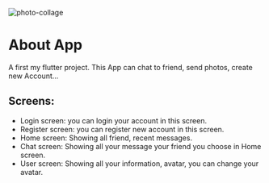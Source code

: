![photo-collage](https://user-images.githubusercontent.com/95491504/148632561-ed1a1497-7625-4e1d-93c1-792f0f7fd7b8.png)



# About App

A first my flutter project.
This App can chat to friend, send photos, create new Account...

## Screens:

* Login screen: you can login your account in this screen.
* Register screen: you can register new account in this screen.
* Home screen: Showing all friend, recent messages.
* Chat screen: Showing all your message your friend you choose in Home screen.
* User screen: Showing all your information, avatar, you can change your avatar.
